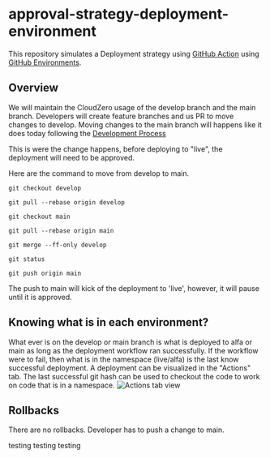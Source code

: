 
# approval-strategy-deployment-environment

This repository simulates a Deployment strategy using [GitHub Action](https://docs.github.com/en/actions/deployment/about-deployments/about-continuous-deployment) using [GitHub Environments](https://docs.github.com/en/actions/deployment/targeting-different-environments/using-environments-for-deployment).

## Overview

We will maintain the CloudZero usage of the develop branch and the main branch.  Developers will create feature branches and us PR to move changes to develop. Moving changes to the main branch will happens like it does today following the [Development Process](https://cloudzero.atlassian.net/wiki/spaces/ENG/pages/40468620/Deployment+Process)

This is were the change happens, before deploying to "live", the deployment will need to be approved.

Here are the command to move from develop to main.

```text
git checkout develop
```

```text
git pull --rebase origin develop
```

```text
git checkout main
```

```text
git pull --rebase origin main
```

```text
git merge --ff-only develop
```

```text
git status
```

```text
git push origin main
```

The push to main will kick of the deployment to 'live', however, it will pause until it is approved.

## Knowing what is in each environment?

What ever is on the develop or main branch is what is deployed to alfa or main as long as the deployment workflow ran successfully.
If the workflow were to fail, then what is in the namespace (live/alfa) is the last know successful deployment. A deployment can be visualized in the "Actions" tab.
The last successful git hash can be used to checkout the code to work on code that is in a namespace.
![Actions tab view](assets/Actions_failures.png)

## Rollbacks

There are no rollbacks. Developer has to push a change to main.

testing
testing
testing